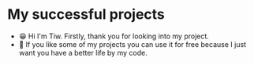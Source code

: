 # My successful projects
- :grin: Hi I'm Tiw. Firstly, thank you for looking into my project.
- :handshake: If you like some of my projects you can use it for free because I just want you have a better life by my code.
